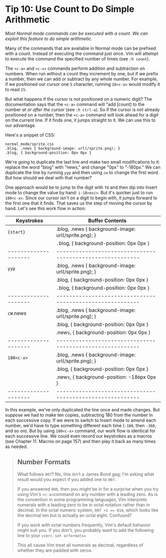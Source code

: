Tip 10: Use Count to Do Simple Arithmetic
=========================================

_Most Normal mode commands can be executed with a count. We can exploit this
feature to do simple arithmetic._

Many of the commands that are available in Normal mode can be prefixed with
a count. Instead of executing the command just once. Vim will attempt to
execute the command the specified number of times (see `:h count`).

The `<c-a>` and `<c-x>` commands perform addition and subtraction on numbers.
When run without a count they increment by one, but if we prefix a number, then
we can add or subtract by any whole number. For example, if we positioned our
cursor one `5` character, running `10<c-a>` would modify it to read `15`.

But what happens if the cursor is not positioned on a numeric digit? The
documentation says that the `<c-a>` command will "add [count] to the number _at
or after the cursor_ (see `:h ctrl-a`). So if the cursor is not already
positioned on a number, then the `<c-a>` command will look ahead for a digit on
the current line. If it finds one, it jumps straight to it. We can use this to
our advantage.

Here's a snippet of CSS:


```
normal_mode/sprite.css
.blog, .news { background-image: url(/sprite.png); }
.blog, { background-position: 0px 0px }

```

We're going to duplicate the last line and make two small modifications to it:
replace the word "blog" with "news," and change "0px" to "-180px." We can
duplicate the line by running `yyp` and then using `cw` to change the first
word. But how should we deal with that number?

One approach would be to jump to the digit with `f0` and then dip into Insert
mode to change the value by hand: `i-18<esc>`. But it's quicker just to run
`180<c-x>`. Since our cursor isn't on a digit to begin with, it jumps forward
to the first one that it finds. That saves us the step of moving the cursor by
hand. Let's see this work flow in action:


Keystrokes          |     Buffer Contents
--------------------|---------------------------------------------------------
`{start}`           |     .blog, .news { background-image: url(/sprite.png); }
                    |     `.`blog, { background-position: 0px 0px }
--------------------|---------------------------------------------------------
`yyp`               |     .blog, .news { background-image: url(/sprite.png); }
                    |     .blog, { background-position: 0px 0px }
                    |     `.`blog, { background-position: 0px 0px }
--------------------|---------------------------------------------------------
`cW`.news<esc>      |     .blog, .news { background-image: url(/sprite.png); }
                    |     .blog, { background-position: 0px 0px }
                    |     .new`s`, { background-position: 0px 0px }
--------------------|---------------------------------------------------------
`180<c-x>`          |     .blog, .news { background-image: url(/sprite.png); }
                    |     .blog, { background-position: 0px 0px }
                    |     .new`s`, { background-position: -18`0`px 0px }
--------------------|---------------------------------------------------------

In this example, we've only duplicated the line once and made changes. But
suppose we had to make ten copies, subtracting 180 from the number in each
successive copy. If we were to switch to Insert mode to amend each number, we'd
have to type something different each time (`-180`, then `-360`, and so on).
But by using `180<c-x>` command, our work flow is identical for each successive
line. We could even record our keystrokes as a macros (see Chapter 11. Macros
on page 157) and then play it back as many times as needed.

> Number Formats
>---------------
>What follows `007`? No, this isn't a James Bond gag; I'm asking what result
>would you expect if you added one to `007`.
>
>If you answered `008`, then you might be in for a surprise when you try using
>Vim's `<c-a>`command on any number with a leading zero. As is the convention
>in some programming languages, Vim interprets numerals with a leading zero to
>be in octal notation rather than in decimal. In the octal numeric system, `007
>+1 == 010`, which looks like the decimal ten but is actually an octal eight.
>Confused?
>
>If you work with octal numbers frequently, Vim's default behavior might suit
>you. If you don't, you probably want to add the following line to your
>`vimrc`.
> ``` set arformats= ```
>
>This all cause Vim treat all numerals as decimal, regardless of whether they
>are padded with zeros.
